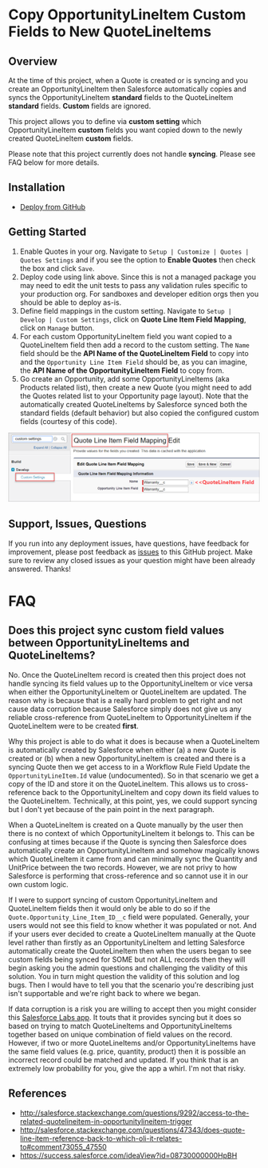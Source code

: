 Copy OpportunityLineItem Custom Fields to New QuoteLineItems
============================================================

Overview
--------

At the time of this project, when a Quote is created or is syncing and you create an OpportunityLineItem then Salesforce automatically copies and syncs the OpportunityLineItem **standard** fields to the QuoteLineItem **standard** fields. **Custom** fields are ignored.

This project allows you to define via **custom setting** which OpportunityLineItem **custom** fields you want copied down to the newly created QuoteLineItem **custom** fields.

Please note that this project currently does not handle **syncing**. Please see FAQ below for more details.


Installation
------------

* [Deploy from GitHub](https://githubsfdeploy.herokuapp.com/)


Getting Started
---------------

1. Enable Quotes in your org. Navigate to `Setup | Customize | Quotes | Quotes Settings` and if you see the option to **Enable Quotes** then check the box and click `Save`.
2. Deploy code using link above. Since this is not a managed package you may need to edit the unit tests to pass any validation rules specific to your production org. For sandboxes and developer edition orgs then you should be able to deploy as-is.
3. Define field mappings in the custom setting. Navigate to `Setup | Develop | Custom Settings`, click on **Quote Line Item Field Mapping**, click on `Manage` button.
4. For each custom OpportunityLineItem field you want copied to a QuoteLineItem field then add a record to the custom setting. The `Name` field should be the **API Name of the QuoteLineItem Field** to copy into and the `Opportunity Line Item Field` should be, as you can imagine, the **API Name of the OpportunityLineItem Field** to copy from.
5. Go create an Opportunity, add some OpportunityLineItems (aka Products related list), then create a new Quote (you might need to add the Quotes related list to your Opportunity page layout). Note that the automatically created QuoteLineItems by Salesforce synced both the standard fields (default behavior) but also copied the configured custom fields (courtesy of this code).

![screenshot](images/quote-line-item-field-mapping-custom-setting.png)


Support, Issues, Questions
--------------------------

If you run into any deployment issues, have questions, have feedback for improvement, please post feedback as [issues](https://github.com/DouglasCAyers/sfdc-copy-opportunity-line-item-custom-fields-to-quote-line-items/issues) to this GitHub project. Make sure to review any closed issues as your question might have been already answered. Thanks!


FAQ
===

Does this project sync custom field values between OpportunityLineItems and QuoteLineItems?
-------------------------------------------------------------------------------------------

No. Once the QuoteLineItem record is created then this project does not handle syncing its field values up to the OpportunityLineItem or vice versa when either the OpportunityLineItem or QuoteLineItem are updated. The reason why is because that is a really hard problem to get right and not cause data corruption because Salesforce simply does not give us any reliable cross-reference from QuoteLineItem to OpportunityLineItem if the QuoteLineItem were to be created **first**.

Why this project is able to do what it does is because when a QuoteLineItem is automatically created by Salesforce when either (a) a new Quote is created or (b) when a new OpportunityLineItem is created and there is a syncing Quote then we get access to in a Workflow Rule Field Update the `OpportunityLineItem.Id` value (undocumented). So in that scenario we get a copy of the ID and store it on the QuoteLineItem. This allows us to cross-reference back to the OpportunityLineItem and copy down its field values to the QuoteLineItem. Technically, at this point, yes, we could support syncing but I don't yet because of the pain point in the next paragraph.

When a QuoteLineItem is created on a Quote manually by the user then there is no context of which OpportunityLineItem it belongs to. This can be confusing at times because if the Quote is syncing then Salesforce does automatically create an OpportunityLineItem and somehow magically knows which QuoteLineItem it came from and can minimally sync the Quantity and UnitPrice between the two records. However, we are not privy to how Salesforce is performing that cross-reference and so cannot use it in our own custom logic.

If I were to support syncing of custom OpportunityLineItem and QuoteLineItem fields then it would only be able to do so if the `Quote.Opportunity_Line_Item_ID__c` field were populated. Generally, your users would not see this field to know whether it was populated or not. And if your users ever decided to create a QuoteLineItem manually at the Quote level rather than firstly as an OpportunityLineItem and letting Salesforce automatically create the QuoteLineItem then when the users began to see custom fields being synced for SOME but not ALL records then they will begin asking you the admin questions and challenging the validity of this solution. You in turn might question the validity of this solution and log bugs. Then I would have to tell you that the scenario you're describing just isn't supportable and we're right back to where we began.

If data corruption is a risk you are willing to accept then you might consider this [Salesforce Labs app](https://appexchange.salesforce.com/listingDetail?listingId=a0N30000003Iop5EAC). It touts that it provides syncing but it does so based on trying to match QuoteLineItems and OpportunityLineItems together based on unique combination of field values on the record. However, if two or more QuoteLineItems and/or OpportunityLineItems have the same field values (e.g. price, quantity, product) then it is possible an incorrect record could be matched and updated. If you think that is an extremely low probability for you, give the app a whirl. I'm not that risky.


References
----------

* http://salesforce.stackexchange.com/questions/9292/access-to-the-related-quotelineitem-in-opportunitylineitem-trigger
* http://salesforce.stackexchange.com/questions/47343/does-quote-line-item-reference-back-to-which-oli-it-relates-to#comment73055_47550
* https://success.salesforce.com/ideaView?id=08730000000HpBH


